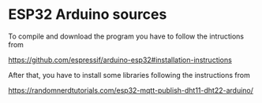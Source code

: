# ESP32 Arduino sources

To compile and download the program you have to follow the intructions from

https://github.com/espressif/arduino-esp32#installation-instructions

After that, you have to install some libraries following the instructions from 

https://randomnerdtutorials.com/esp32-mqtt-publish-dht11-dht22-arduino/
